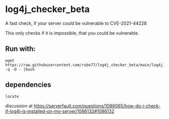 # log4j_checker_beta

A fast check, if your server could be vulnerable to CVE-2021-44228

This only checks if it is impossible, that you could be vulnerable.

## Run with:

    wget https://raw.githubusercontent.com/rubo77/log4j_checker_beta/main/log4j_checker_beta.sh -q -O - |bash

## dependencies

`locate`

discussion at https://serverfault.com/questions/1086065/how-do-i-check-if-log4j-is-installed-on-my-server/1086132#1086132
